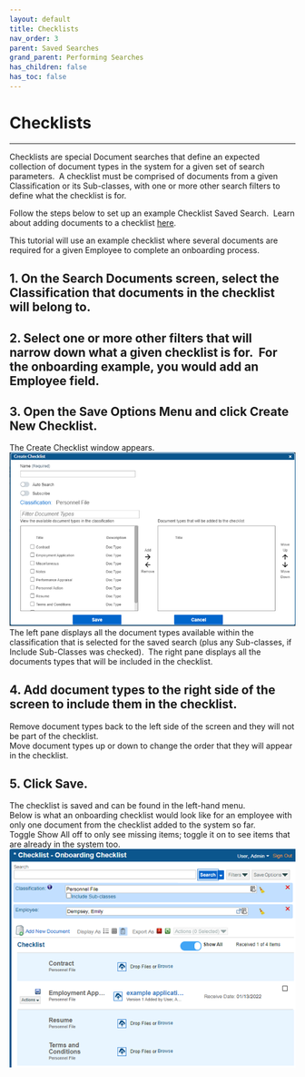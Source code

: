 ```yaml
---
layout: default
title: Checklists
nav_order: 3
parent: Saved Searches
grand_parent: Performing Searches
has_children: false
has_toc: false
---
```

# Checklists
---
Checklists are special Document searches that define an expected collection of document types in the system for a given set of search parameters.  A checklist must be comprised of documents from a given Classification or its Sub-classes, with one or more other search filters to define what the checklist is for.

Follow the steps below to set up an example Checklist Saved Search.  Learn about adding documents to a checklist [here](/docs/working-with-documents/add-documents/add-documents-to-checklist).

This tutorial will use an example checklist where several documents are required for a given Employee to complete an onboarding process.

## 1. On the Search Documents screen, select the Classification that documents in the checklist will belong to.
    
## 2. Select one or more other filters that will narrow down what a given checklist is for.  For the onboarding example, you would add an Employee field.
    
## 3. Open the Save Options Menu and click Create New Checklist.    
The Create Checklist window appears.  
![](/assets/images/create-checklist-window.png)  
The left pane displays all the document types available within the classification that is selected for the saved search (plus any Sub-classes, if Include Sub-Classes was checked).  The right pane displays all the documents types that will be included in the checklist.
    
## 4. Add document types to the right side of the screen to include them in the checklist.  
Remove document types back to the left side of the screen and they will not be part of the checklist.  
Move document types up or down to change the order that they will appear in the checklist.

## 5. Click Save.  
The checklist is saved and can be found in the left-hand menu.  
Below is what an onboarding checklist would look like for an employee with only one document from the checklist added to the system so far.  
Toggle Show All off to only see missing items; toggle it on to see items that are already in the system too.  
![](/assets/images/onboarding-checklist-received-items.png)